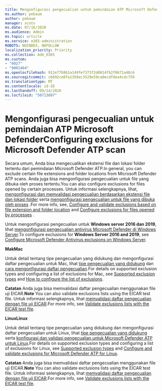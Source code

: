 ```yaml
---
title: Mengonfigurasi pengecualian untuk pemindaian ATP Microsoft Defender
ms.author: pebaum
author: pebaum
manager: scotv
ms.date: 07/16/2020
ms.audience: Admin
ms.topic: article
ms.service: o365-administration
ROBOTS: NOINDEX, NOFOLLOW
localization_priority: Priority
ms.collection: Adm_O365
ms.custom:
- "6027"
- "9001464"
ms.openlocfilehash: 912e77b9b1a149fef373f2d0814fb2f0671a48c6
ms.sourcegitcommit: c6692ce0fa1358ec3529e59ca0ecdfdea4cdc759
ms.translationtype: MT
ms.contentlocale: id-ID
ms.lasthandoff: 09/14/2020
ms.locfileid: "50713897"
---
```

# <a name="configuring-exclusions-for-microsoft-defender-atp-scan"></a><span data-ttu-id="5a39e-102">Mengonfigurasi pengecualian untuk pemindaian ATP Microsoft Defender</span><span class="sxs-lookup"><span data-stu-id="5a39e-102">Configuring exclusions for Microsoft Defender ATP scan</span></span>

<span data-ttu-id="5a39e-103">Secara umum, Anda bisa mengecualikan ekstensi file dan lokasi folder tertentu dari pemindaian Microsoft Defender ATP.</span><span class="sxs-lookup"><span data-stu-id="5a39e-103">In general, you can exclude certain file extensions and folder locations from Microsoft Defender ATP scans.</span></span> <span data-ttu-id="5a39e-104">Anda juga bisa mengonfigurasi pengecualian untuk file yang dibuka oleh proses tertentu.</span><span class="sxs-lookup"><span data-stu-id="5a39e-104">You can also configure exclusions for files opened by certain processes.</span></span> <span data-ttu-id="5a39e-105">Untuk informasi selengkapnya, lihat, [mengonfigurasi dan memvalidasi pengecualian berdasarkan ekstensi file dan lokasi folder](https://docs.microsoft.com/windows/security/threat-protection/microsoft-defender-antivirus/configure-extension-file-exclusions-microsoft-defender-antivirus) serta [mengonfigurasi pengecualian untuk file yang dibuka oleh proses](https://docs.microsoft.com/windows/security/threat-protection/microsoft-defender-antivirus/configure-process-opened-file-exclusions-microsoft-defender-antivirus) .</span><span class="sxs-lookup"><span data-stu-id="5a39e-105">For more info, see, [Configure and validate exclusions based on file extension and folder location](https://docs.microsoft.com/windows/security/threat-protection/microsoft-defender-antivirus/configure-extension-file-exclusions-microsoft-defender-antivirus) and [Configure exclusions for files opened by processes](https://docs.microsoft.com/windows/security/threat-protection/microsoft-defender-antivirus/configure-process-opened-file-exclusions-microsoft-defender-antivirus) .</span></span>

<span data-ttu-id="5a39e-106">Untuk mengonfigurasi pengecualian untuk  **Windows server 2016 dan 2019**, lihat [mengonfigurasi pengecualian antivirus Microsoft Defender di Windows Server](https://docs.microsoft.com/windows/security/threat-protection/microsoft-defender-antivirus/configure-server-exclusions-microsoft-defender-antivirus).</span><span class="sxs-lookup"><span data-stu-id="5a39e-106">To configure exclusions for  **Windows Server 2016 and 2019**, see [Configure Microsoft Defender Antivirus exclusions on Windows Server](https://docs.microsoft.com/windows/security/threat-protection/microsoft-defender-antivirus/configure-server-exclusions-microsoft-defender-antivirus).</span></span>

<span data-ttu-id="5a39e-107">**Mak**</span><span class="sxs-lookup"><span data-stu-id="5a39e-107">**Mac**</span></span>

<span data-ttu-id="5a39e-108">Untuk detail tentang tipe pengecualian yang didukung dan mengonfigurasi daftar pengecualian untuk Mac, lihat [tipe pengecualian yang didukung](https://docs.microsoft.com/windows/security/threat-protection/microsoft-defender-atp/mac-exclusions#supported-exclusion-types) dan [cara mengonfigurasi daftar pengecualian](https://docs.microsoft.com/windows/security/threat-protection/microsoft-defender-atp/mac-exclusions#how-to-configure-the-list-of-exclusions).</span><span class="sxs-lookup"><span data-stu-id="5a39e-108">For details on supported exclusion types and configuring a list of exclusions for Mac, see [Supported exclusion types](https://docs.microsoft.com/windows/security/threat-protection/microsoft-defender-atp/mac-exclusions#supported-exclusion-types) and [How to configure the list of exclusions](https://docs.microsoft.com/windows/security/threat-protection/microsoft-defender-atp/mac-exclusions#how-to-configure-the-list-of-exclusions).</span></span>

<span data-ttu-id="5a39e-109">**Catatan** Anda juga bisa memvalidasi daftar pengecualian menggunakan file uji EICAR.</span><span class="sxs-lookup"><span data-stu-id="5a39e-109">**Note** You can also validate exclusions lists using the EICAR test file.</span></span> <span data-ttu-id="5a39e-110">Untuk informasi selengkapnya, lihat [memvalidasi daftar pengecualian dengan file uji EICAR](https://docs.microsoft.com/windows/security/threat-protection/microsoft-defender-atp/mac-exclusions#validate-exclusions-lists-with-the-eicar-test-file).</span><span class="sxs-lookup"><span data-stu-id="5a39e-110">For more info, see [Validate exclusions lists with the EICAR test file](https://docs.microsoft.com/windows/security/threat-protection/microsoft-defender-atp/mac-exclusions#validate-exclusions-lists-with-the-eicar-test-file).</span></span> 

<span data-ttu-id="5a39e-111">**Linux**</span><span class="sxs-lookup"><span data-stu-id="5a39e-111">**Linux**</span></span>

<span data-ttu-id="5a39e-112">Untuk detail tentang tipe pengecualian yang didukung dan mengonfigurasi daftar pengecualian untuk Linux, lihat [tipe pengecualian yang didukung](https://docs.microsoft.com/windows/security/threat-protection/microsoft-defender-atp/linux-exclusions#supported-exclusion-types) serta [konfigurasi dan validasi pengecualian untuk Microsoft Defender ATP untuk Linux](https://docs.microsoft.com/windows/security/threat-protection/microsoft-defender-atp/linux-exclusions).</span><span class="sxs-lookup"><span data-stu-id="5a39e-112">For details on supported exclusion types and configuring a list of exclusions for Linux, see [Supported exclusion types](https://docs.microsoft.com/windows/security/threat-protection/microsoft-defender-atp/linux-exclusions#supported-exclusion-types) and [Configure and validate exclusions for Microsoft Defender ATP for Linux](https://docs.microsoft.com/windows/security/threat-protection/microsoft-defender-atp/linux-exclusions).</span></span>

<span data-ttu-id="5a39e-113">**Catatan** Anda juga bisa memvalidasi daftar pengecualian menggunakan file uji EICAR.</span><span class="sxs-lookup"><span data-stu-id="5a39e-113">**Note** You can also validate exclusions lists using the EICAR test file.</span></span> <span data-ttu-id="5a39e-114">Untuk informasi selengkapnya, lihat [memvalidasi daftar pengecualian dengan file uji EICAR](https://docs.microsoft.com/windows/security/threat-protection/microsoft-defender-atp/linux-exclusions#validate-exclusions-lists-with-the-eicar-test-file).</span><span class="sxs-lookup"><span data-stu-id="5a39e-114">For more info, see [Validate exclusions lists with the EICAR test file](https://docs.microsoft.com/windows/security/threat-protection/microsoft-defender-atp/linux-exclusions#validate-exclusions-lists-with-the-eicar-test-file).</span></span> 